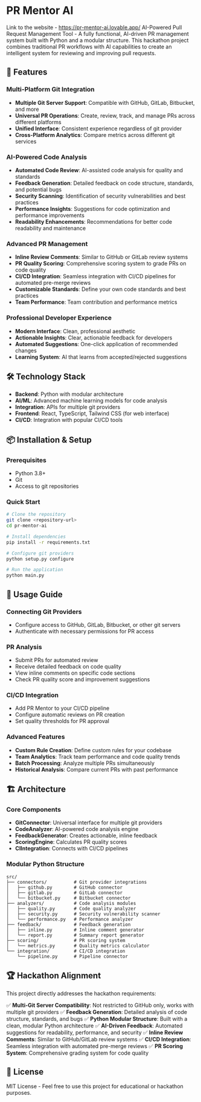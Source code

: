 # PR Mentor AI
Link to the website - https://pr-mentor-ai.lovable.app/
AI-Powered Pull Request Management Tool - A fully functional, AI-driven PR management system built with Python and a modular structure. This hackathon project combines traditional PR workflows with AI capabilities to create an intelligent system for reviewing and improving pull requests.

## 🚀 Features

### Multi-Platform Git Integration
- **Multiple Git Server Support**: Compatible with GitHub, GitLab, Bitbucket, and more
- **Universal PR Operations**: Create, review, track, and manage PRs across different platforms
- **Unified Interface**: Consistent experience regardless of git provider
- **Cross-Platform Analytics**: Compare metrics across different git services

### AI-Powered Code Analysis
- **Automated Code Review**: AI-assisted code analysis for quality and standards
- **Feedback Generation**: Detailed feedback on code structure, standards, and potential bugs
- **Security Scanning**: Identification of security vulnerabilities and best practices
- **Performance Insights**: Suggestions for code optimization and performance improvements
- **Readability Enhancements**: Recommendations for better code readability and maintenance

### Advanced PR Management
- **Inline Review Comments**: Similar to GitHub or GitLab review systems
- **PR Quality Scoring**: Comprehensive scoring system to grade PRs on code quality
- **CI/CD Integration**: Seamless integration with CI/CD pipelines for automated pre-merge reviews
- **Customizable Standards**: Define your own code standards and best practices
- **Team Performance**: Team contribution and performance metrics

### Professional Developer Experience
- **Modern Interface**: Clean, professional aesthetic
- **Actionable Insights**: Clear, actionable feedback for developers
- **Automated Suggestions**: One-click application of recommended changes
- **Learning System**: AI that learns from accepted/rejected suggestions

## 🛠️ Technology Stack

- **Backend**: Python with modular architecture
- **AI/ML**: Advanced machine learning models for code analysis
- **Integration**: APIs for multiple git providers
- **Frontend**: React, TypeScript, Tailwind CSS (for web interface)
- **CI/CD**: Integration with popular CI/CD tools

## 📦 Installation & Setup

### Prerequisites
- Python 3.8+
- Git
- Access to git repositories

### Quick Start
```sh
# Clone the repository
git clone <repository-url>
cd pr-mentor-ai

# Install dependencies
pip install -r requirements.txt

# Configure git providers
python setup.py configure

# Run the application
python main.py
```

## 🎯 Usage Guide

### Connecting Git Providers
- Configure access to GitHub, GitLab, Bitbucket, or other git servers
- Authenticate with necessary permissions for PR access

### PR Analysis
- Submit PRs for automated review
- Receive detailed feedback on code quality
- View inline comments on specific code sections
- Check PR quality score and improvement suggestions

### CI/CD Integration
- Add PR Mentor to your CI/CD pipeline
- Configure automatic reviews on PR creation
- Set quality thresholds for PR approval

### Advanced Features
- **Custom Rule Creation**: Define custom rules for your codebase
- **Team Analytics**: Track team performance and code quality trends
- **Batch Processing**: Analyze multiple PRs simultaneously
- **Historical Analysis**: Compare current PRs with past performance

## 🏗️ Architecture

### Core Components
- **GitConnector**: Universal interface for multiple git providers
- **CodeAnalyzer**: AI-powered code analysis engine
- **FeedbackGenerator**: Creates actionable, inline feedback
- **ScoringEngine**: Calculates PR quality scores
- **CIIntegration**: Connects with CI/CD pipelines

### Modular Python Structure
```
src/
├── connectors/          # Git provider integrations
│   ├── github.py        # GitHub connector
│   ├── gitlab.py        # GitLab connector
│   └── bitbucket.py     # Bitbucket connector
├── analyzers/           # Code analysis modules
│   ├── quality.py       # Code quality analyzer
│   ├── security.py      # Security vulnerability scanner
│   └── performance.py   # Performance analyzer
├── feedback/            # Feedback generation
│   ├── inline.py        # Inline comment generator
│   └── report.py        # Summary report generator
├── scoring/             # PR scoring system
│   └── metrics.py       # Quality metrics calculator
└── integration/         # CI/CD integration
    └── pipeline.py      # Pipeline connector
```

## 🏆 Hackathon Alignment

This project directly addresses the hackathon requirements:

✅ **Multi-Git Server Compatibility**: Not restricted to GitHub only, works with multiple git providers
✅ **Feedback Generation**: Detailed analysis of code structure, standards, and bugs
✅ **Python Modular Structure**: Built with a clean, modular Python architecture
✅ **AI-Driven Feedback**: Automated suggestions for readability, performance, and security
✅ **Inline Review Comments**: Similar to GitHub/GitLab review systems
✅ **CI/CD Integration**: Seamless integration with automated pre-merge reviews
✅ **PR Scoring System**: Comprehensive grading system for code quality

## 📄 License

MIT License - Feel free to use this project for educational or hackathon purposes.
